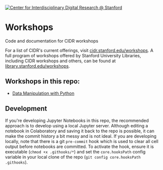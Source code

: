 [![Center for Interdisciplinary Digital Research @ Stanford](https://raw.githubusercontent.com/sul-cidr/Workshops/master/cidr-logo.no-text.240x140.png)](https://cidr.stanford.edu)

# Workshops
Code and documentation for CIDR workshops

For a list of CIDR's current offerings, visit [cidr.stanford.edu/workshops](https://cidr.stanford.edu/workshops).  A full program of workshops offered by Stanford University Libraries, including CIDR workshops and others, can be found at [library.stanford.edu/workshops](https://library.stanford.edu/workshops).

## Workshops in this repo:
* [Data Manipulation with Python](https://github.com/sul-cidr/Workshops/tree/master/Data_Manipulation_with_Python)


## Development
If you're developing Jupyter Notebooks in this repo, the recommended approach is to develop using a local Jupyter server.  Although editing a notebook in Colaboratory and saving it back to the repo is possible, it can make the commit history a bit messy and is not ideal.  If you are developing locally, note that there is a git `pre-commit` hook which is used to clear all cell output before notebooks are committed.  To activate the hook, ensure it is executable (`chmod +x .githooks/*`) and set the `core.hooksPath` config variable in your local clone of the repo (`git config core.hooksPath .githooks`).
